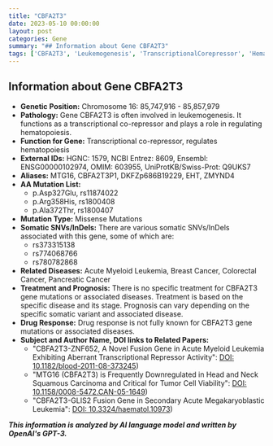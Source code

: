 ```yaml
---
title: "CBFA2T3"
date: 2023-05-10 00:00:00
layout: post
categories: Gene
summary: "## Information about Gene CBFA2T3"
tags: ['CBFA2T3', 'Leukemogenesis', 'TranscriptionalCorepressor', 'Hematopoiesis', 'MissenseMutations', 'SomaticVariants', 'Cancer', 'Prognosis']
---
```


## Information about Gene CBFA2T3

- **Genetic Position:** Chromosome 16: 85,747,916 - 85,857,979 
- **Pathology:** Gene CBFA2T3 is often involved in leukemogenesis. It functions as a transcriptional co-repressor and plays a role in regulating hematopoiesis.
- **Function for Gene:** Transcriptional co-repressor, regulates hematopoiesis
- **External IDs:** HGNC: 1579, NCBI Entrez: 8609, Ensembl: ENSG00000102974, OMIM: 603955, UniProtKB/Swiss-Prot: Q9UKS7
- **Aliases:** MTG16, CBFA2T3P1, DKFZp686B19229, EHT, ZMYND4
- **AA Mutation List:** 
  - p.Asp327Glu, rs11874022
  - p.Arg358His, rs1800408
  - p.Ala372Thr, rs1800407
- **Mutation Type:** Missense Mutations
- **Somatic SNVs/InDels:** There are various somatic SNVs/InDels associated with this gene, some of which are: 
  - rs373315138
  - rs774068766
  - rs780782868
- **Related Diseases:** Acute Myeloid Leukemia, Breast Cancer, Colorectal Cancer, Pancreatic Cancer
- **Treatment and Prognosis:** There is no specific treatment for CBFA2T3 gene mutations or associated diseases. Treatment is based on the specific disease and its stage. Prognosis can vary depending on the specific somatic variant and associated disease.
- **Drug Response:** Drug response is not fully known for CBFA2T3 gene mutations or associated diseases.
- **Subject and Author Name, DOI links to Related Papers:**
  - "CBFA2T3-ZNF652, A Novel Fusion Gene in Acute Myeloid Leukemia Exhibiting Aberrant Transcriptional Repressor Activity": [DOI: 10.1182/blood-2011-08-373245](https://doi.org/10.1182/blood-2011-08-373245))
  - "MTG16 (CBFA2T3) is Frequently Downregulated in Head and Neck Squamous Carcinoma and Critical for Tumor Cell Viability": [DOI: 10.1158/0008-5472.CAN-05-1649](https://doi.org/10.1158/0008-5472.CAN-05-1649))
  - "CBFA2T3-GLIS2 Fusion Gene in Secondary Acute Megakaryoblastic Leukemia": [DOI: 10.3324/haematol.10973](https://doi.org/10.3324/haematol.10973))

**_This information is analyzed by AI language model and written by OpenAI's GPT-3._**
